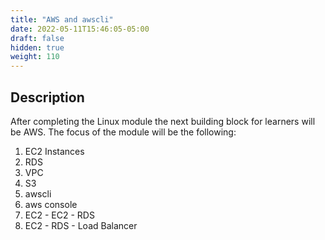 ```yaml
---
title: "AWS and awscli"
date: 2022-05-11T15:46:05-05:00
draft: false
hidden: true
weight: 110
---
```


## Description

After completing the Linux module the next building block for learners will be AWS. The focus of the module will be the following:

1. EC2 Instances
1. RDS
1. VPC
1. S3
1. awscli
1. aws console
1. EC2 - EC2 - RDS
1. EC2 - RDS - Load Balancer
